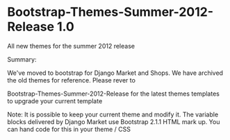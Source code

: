Bootstrap-Themes-Summer-2012-Release 1.0
====================================

All new themes for the summer 2012 release

Summary:

We've moved to bootstrap for Django Market and Shops. We have archived the old themes for reference. Please rever to 

Bootstrap-Themes-Summer-2012-Release for the latest themes templates to upgrade your current template

Note: It is possible to keep your current theme and modify it. The variable blocks delivered by Django Market use Bootstrap 2.1.1 HTML mark up. You can hand code for this in your theme / CSS

